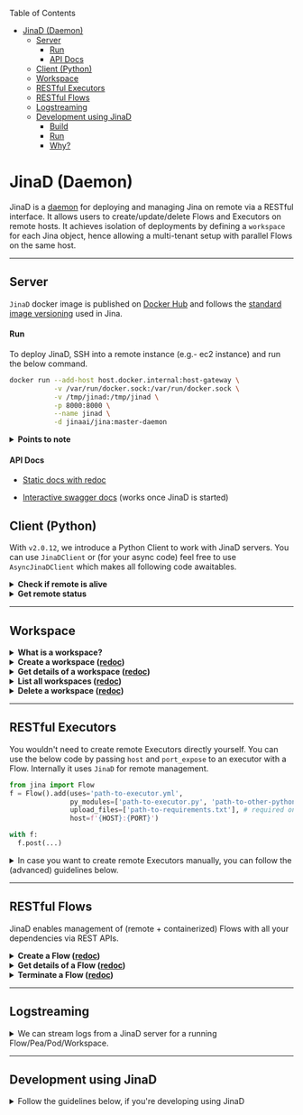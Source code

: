 <!-- START doctoc generated TOC please keep comment here to allow auto update -->
<!-- DON'T EDIT THIS SECTION, INSTEAD RE-RUN doctoc TO UPDATE -->
Table of Contents

- [JinaD (Daemon)](#jinad-daemon)
  - [Server](#server)
      - [Run](#run)
      - [API Docs](#api-docs)
  - [Client (Python)](#client-python)
  - [Workspace](#workspace)
  - [RESTful Executors](#restful-executors)
  - [RESTful Flows](#restful-flows)
  - [Logstreaming](#logstreaming)
  - [Development using JinaD](#development-using-jinad)
      - [Build](#build)
      - [Run](#run-1)
      - [Why?](#why)

<!-- END doctoc generated TOC please keep comment here to allow auto update -->

# JinaD (Daemon)

JinaD is a [daemon](https://en.wikipedia.org/wiki/Daemon_(computing)) for deploying and managing Jina on remote via a RESTful interface. It allows users to create/update/delete Flows and Executors on remote hosts. It achieves isolation of deployments by defining a `workspace` for each Jina object, hence allowing a multi-tenant setup with parallel Flows on the same host.

------

## Server

`JinaD` docker image is published on [Docker Hub](https://hub.docker.com/r/jinaai/jina/tags?page=1&ordering=last_updated&name=-daemon) and follows the [standard image versioning](https://github.com/jina-ai/jina/blob/master/RELEASE.md#docker-image-versioning) used in Jina.

#### Run

To deploy JinaD, SSH into a remote instance (e.g.- ec2 instance) and run the below command.

```bash
docker run --add-host host.docker.internal:host-gateway \
           -v /var/run/docker.sock:/var/run/docker.sock \
           -v /tmp/jinad:/tmp/jinad \
           -p 8000:8000 \
           --name jinad \
           -d jinaai/jina:master-daemon
```

<details>
<summary><strong>Points to note</strong></summary>

- You can change the port via the `-p` argument. Following code assumes that `HOST` is the public IP of the above instance and `PORT` is as passed in the docker run cpmmand.

- `JinaD` should always be deployed as a docker container. Simply starting the server using `jinad` command would not work.

</details>

#### API Docs

- [Static docs with redoc](https://api.jina.ai/daemon/)

- [Interactive swagger docs](http://localhost:8000/docs) (works once JinaD is started)

## Client (Python)

With `v2.0.12`, we introduce a Python Client to work with JinaD servers. You can use `JinaDClient` or (for your async code) feel free to use `AsyncJinaDClient` which makes all following code awaitables.

<details>
<summary><strong>Check if remote is alive</strong></summary>

<!-- #### Connect from local -->

```python
from daemon.clients import JinaDClient
client = JinaDClient(host=HOST, port=PORT)
assert client.alive

# OR,
from daemon.clients import AsyncJinaDClient
client = AsyncJinaDClient(host=HOST, port=PORT)
assert await client.alive
```

</details>

<details>
<summary><strong>Get remote status</strong></summary>

```python
from daemon.clients import JinaDClient
client = JinaDClient(host=HOST, port=PORT)
client.status
```

<details>
<summary>Example response</summary>

```text
{
  'jina' {
    'jina': '2.0.11',
    ...
  },
  'envs': {
    ...
  },
  'workspaces': {
    ...
  },
  'peas': {
    ...
  },
  'pods': {
    ...
  }
  'flows': {
    ...
  }
}
```

</details>
</details>

------

## Workspace

<details>
<summary><strong>What is a workspace?</strong></summary>

Workspace is the entrypoint for all objects in JinaD. It primarily represents 3 things.

1. **Docker Image**

    All objects created by JinaD are containerized. Workspace is responsible for building the base image. You can customize each image with the help of a `.jinad` file and a `requirements.txt` file.

2. **Docker Network**

    Workspace is also responsible for managing a private `bridge` network for all child containers. This provides network isolation from other workspaces, while allowing all containers inside the same workspace to communicate.

3. **Local work directory**

    All the files used to manage a Jina object or created by a Jina object are stored here. This directory is exposed to all child containers. These can be:
     - config files (e.g.- Flow/Executor YAML, Python modules etc),
     - data written by your Executor
     - logs (created by `fluentd`)
     - `.jinad` file
     - `requirements.txt` file

4. **Special files**

   - `.jinad` is an optional file defining how the base image is built. Following arguments are supported.

     ```ini
     build = default                 ; NOTE: devel/default, (gpu: to be added).
     python = 3.7                    ; NOTE: 3.7, 3.8, 3.9 allowed.
     jina = 2.0.rc7                  ; NOTE: to be added.
     ports = 45678                   ; NOTE: comma separated ports to be mapped.
     run = "python app.py 45678"     ; NOTE: command to start a Jina project on remote.
     ```

     You can also deploy an end-to-end Jina project on remote using the following steps.
     - Include a `.jinad` file with `run` set to your default entrypoint (e.g. - `python app.py`)
     - Upload all your files including `.jinad` during workspace creation.
     - This will deploy a custom container with your project

   - `requirements.txt` defines all python packages to be installed using `pip` in the base image.

     ```text
     annoy
     torch>=1.8.0
     tensorflow
     ```

</details>

<details>
<summary><strong>Create a workspace (<a href="https://api.jina.ai/daemon/#operation/_create_workspaces_post">redoc</a>)</strong></summary>

Create a directory (say `awesome_project`) on local which has all your files (`yaml`, `py_modules`, `requirements.txt`, `.jinad` etc.)

```python
from daemon.clients import JinaDClient
client = JinaDClient(host=HOST, port=PORT)
my_workspace_id = client.workspaces.create(paths=['path_to_awesome_project'])
```

<details>
<summary>Example response</summary>

  ```text

     JinaDClient@16018[I]:uploading 3 file(s): flow.yml, requirements.txt, .jinad
  🌏 36f9d7f70145 DaemonWorker1 INFO  ---> 70578df55b1c
  🌏 36f9d7f70145 DaemonWorker1 INFO Step 4/7 : ARG PIP_REQUIREMENTS
  🌏 36f9d7f70145 DaemonWorker1 INFO  ---> Running in e1588f87b32c
  🌏 36f9d7f70145 DaemonWorker1 INFO Removing intermediate container e1588f87b32c
  🌏 36f9d7f70145 DaemonWorker1 INFO  ---> 9f715ea59f8a
  🌏 36f9d7f70145 DaemonWorker1 INFO Step 5/7 : RUN if [ -n "$PIP_REQUIREMENTS" ]; then         echo "Installing
  ${PIP_REQUIREMENTS}";         for package in ${PIP_REQUIREMENTS}; do             pip install "${package}";         done;     fi
  🌏 36f9d7f70145 DaemonWorker1 INFO  ---> Running in e9018896b366
  🌏 36f9d7f70145 DaemonWorker1 INFO Installing tinydb sklearn
  🌏 36f9d7f70145 DaemonWorker1 INFO Collecting tinydb
  🌏 36f9d7f70145 DaemonWorker1 INFO   Downloading tinydb-4.5.1-py3-none-any.whl (23 kB)
  🌏 36f9d7f70145 DaemonWorker1 INFO Requirement already satisfied: typing-extensions<4.0.0,>=3.10.0 in
  /usr/local/lib/python3.7/site-packages (from tinydb) (3.10.0.0)
  🌏 36f9d7f70145 DaemonWorker1 INFO Installing collected packages: tinydb
  🌏 36f9d7f70145 DaemonWorker1 INFO Successfully installed tinydb-4.5.1
  🌏 36f9d7f70145 DaemonWorker1 WARNING WARNING: Running pip as the 'root' user can result in broken permissions and conflicting
  behaviour with the system package manager. It is recommended to use a virtual environment instead:
  https://pip.pypa.io/warnings/venv
  🌏 36f9d7f70145 DaemonWorker1 INFO Collecting sklearn
  🌏 36f9d7f70145 DaemonWorker1 INFO   Downloading sklearn-0.0.tar.gz (1.1 kB)
  🌏 36f9d7f70145 DaemonWorker1 INFO Collecting scikit-learn
  🌏 36f9d7f70145 DaemonWorker1 INFO   Downloading scikit_learn-0.24.2-cp37-cp37m-manylinux2010_x86_64.whl (22.3 MB)
  🌏 36f9d7f70145 DaemonWorker1 INFO Collecting joblib>=0.11
  🌏 36f9d7f70145 DaemonWorker1 INFO   Downloading joblib-1.0.1-py3-none-any.whl (303 kB)
  🌏 36f9d7f70145 DaemonWorker1 INFO Requirement already satisfied: numpy>=1.13.3 in /usr/local/lib/python3.7/site-packages (from
  scikit-learn->sklearn) (1.21.1)
  🌏 36f9d7f70145 DaemonWorker1 INFO Collecting scipy>=0.19.1
  🌏 36f9d7f70145 DaemonWorker1 INFO   Downloading scipy-1.7.0-cp37-cp37m-manylinux_2_5_x86_64.manylinux1_x86_64.whl (28.5 MB)
  🌏 36f9d7f70145 DaemonWorker1 INFO Collecting threadpoolctl>=2.0.0
  🌏 36f9d7f70145 DaemonWorker1 INFO   Downloading threadpoolctl-2.2.0-py3-none-any.whl (12 kB)
  🌏 36f9d7f70145 DaemonWorker1 INFO Building wheels for collected packages: sklearn
  🌏 36f9d7f70145 DaemonWorker1 INFO   Building wheel for sklearn (setup.py): started
  🌏 36f9d7f70145 DaemonWorker1 INFO   Building wheel for sklearn (setup.py): finished with status 'done'
  🌏 36f9d7f70145 DaemonWorker1 INFO   Created wheel for sklearn: filename=sklearn-0.0-py2.py3-none-any.whl size=1309 sha256=ac85019415e0eeebf468e2f71c43d8ff9b78131eaaccce89e34bb5ba8a2473ca
  🌏 36f9d7f70145 DaemonWorker1 INFO Successfully built sklearn
  🌏 36f9d7f70145 DaemonWorker1 INFO Installing collected packages: threadpoolctl, scipy, joblib, scikit-learn, sklearn
  🌏 36f9d7f70145 DaemonWorker1 INFO Successfully installed joblib-1.0.1 scikit-learn-0.24.2 scipy-1.7.0 sklearn-0.0 threadpoolctl-2.2.0
  🌏 36f9d7f70145 DaemonWorker1 WARNING WARNING: Running pip as the 'root' user can result in broken permissions and conflicting behaviour with the system package manager. It is recommended to
  use a virtual environment instead: https://pip.pypa.io/warnings/venv
  🌎  Workspace: Creating...    JinaDClient@16018[I]:jworkspace-480ec0d8-ea02-4adb-8e02-04cd27962863 created successfully
  ```

</details>
</details>

<details>
<summary><strong>Get details of a workspace (<a href="https://api.jina.ai/daemon/#operation/_list_workspaces__id__get">redoc</a>)</strong></summary>

```python
from daemon.clients import JinaDClient
client = JinaDClient(host=HOST, port=PORT)
client.workspaces.get(my_workspace_id)
```

<details>
<summary>Example response</summary>

```text
{
  'time_created': '2021-07-26T17:31:29.326049',
  'state': 'ACTIVE',
  'metadata': {
    'image_id': '97b0cb4860',
    'image_name': 'jworkspace:480ec0d8-ea02-4adb-8e02-04cd27962863',
    'network': '8dcd21b98a',
    'workdir': '/tmp/jinad/jworkspace-480ec0d8-ea02-4adb-8e02-04cd27962863',
    'container_id': None,
    'managed_objects': []
  },
  'arguments': {
    'files': ['flow.yml', 'requirements.txt', '.jinad'],
    'jinad': {
      'build': 'default',
      'dockerfile': '/usr/local/lib/python3.7/site-packages/daemon/Dockerfiles/default.Dockerfile'
    },
    'requirements': 'tinydb sklearn'
  }
}
```

</details>
</details>

<details>
<summary><strong>List all workspaces (<a href="https://api.jina.ai/daemon/#operation/_get_items_workspaces_get">redoc</a>)</strong></summary>

```python
client.workspaces.list()
```

<details>
<summary>Example response</summary>

```text
{
  'jworkspace-2b017b8f-19af-4d78-9364-6404447d91ac': {
    ...
  },
  'jworkspace-8fec6449-2824-4913-9c06-3d0ec1314674': {
    ...
  },
  'jworkspace-41dbe23a-9ecd-4e84-8df2-8dd6295a55b4': {
    ...
  },
  'jworkspace-0cc90166-5ce2-4702-9d30-0ff8f3598a9f': {
    ...
  },
  'jworkspace-be53f490-549a-4335-831a-5fb13a1de754': {
    ...
  },
  'jworkspace-48319ab9-6c36-4e2d-b687-dd0ab498cb4f': {
    ...
  }
}
```

</details>
</details>

<details>
<summary><strong>Delete a workspace (<a href="https://api.jina.ai/daemon/#operation/_delete_workspaces__id__delete">redoc</a>)</strong></summary>

```python
assert client.workspaces.delete(id=workspace_id)
```

</details>

------

## RESTful Executors

You wouldn't need to create remote Executors directly yourself. You can use the below code by passing `host` and `port_expose` to an executor with a Flow. Internally it uses `JinaD` for remote management.

```python
from jina import Flow
f = Flow().add(uses='path-to-executor.yml',
               py_modules=['path-to-executor.py', 'path-to-other-python-files.py'],
               upload_files=['path-to-requirements.txt'], # required only if additional pip packages are to be installed
               host=f'{HOST}:{PORT}')

with f:
  f.post(...)

```

<details>
<summary>In case you want to create remote Executors manually, you can follow the (advanced) guidelines below.</summary>

<details>
<summary><strong>Get all accepted arguments (<a href="https://api.jina.ai/daemon/#operation/_fetch_pea_params_peas_arguments_get">redoc</a>)</strong></summary>

```python
# Learn about payload
from daemon.clients import JinaDClient
client = JinaDClient(host=HOST, port=PORT)

# Get arguments accepted by Peas
client.peas.arguments()

# Get arguments accepted by Pods
client.pods.arguments()
```

<details>
<summary>Example response</summary>

```text
{
    "name": {
        "title": "Name",
        "description": "\nThe name of this object.\n\nThis will be used in the following places:\n- how you refer to this object in Python/YAML/CLI\n- visualization\n- log message header\n- ...\n\nWhen not given, then the default naming strategy will apply.\n                    ",
        "type": "string"
    },
    ...
}
```

</details>
</details>

<details>
<summary><strong>Create a Pea/Pod (<a href="https://api.jina.ai/daemon/#operation/_create_peas_post">redoc</a>)</strong></summary>

```python
# To create a Pea
client.peas.create(workspace_id=workspace_id, payload=payload)
#'jpea-5493e6b1-a5c6-45e9-95e2-54b00e4e77b4'

# To create a Pod
client.pods.create(workspace_id=workspace_id, payload=payload)
# jpod-44f8aeac-726e-4381-b5ff-9ae01e217b6d
```

</details>

<details>
<summary><strong>Get details of a Pea/Pod (<a href="https://api.jina.ai/daemon/#operation/_status_peas__id__get">redoc</a>)</strong></summary>

```python
# Pea
client.peas.get(pea_id)

# Pod
client.pods.get(pod_id)
```

<details>
<summary>Example response</summary>

```text
{
  'time_created': '2021-07-27T05:53:36.512694',
  'metadata': {
    'container_id': '6041041351',
    'container_name': 'jpea-6b94b5f2-828c-49a8-98e8-cb4cac2b5807',
    'image_id': '28bd40a87e',
    'network': '73a9b7ce2f',
    'ports': {
      '49591/tcp': 49591,
      '59647/tcp': 59647,
      '56237/tcp': 56237,
      '37389/tcp': 37389
    },
    'uri': 'http://host.docker.internal:37389'
  },
  'arguments': {
    'object': {
      'time_created': '2021-07-27T05:53:36.502625',
      'arguments': {
        'name': 'my_pea',
        ...
      }
    },
    'command': '--port-expose 37389 --mode pea --workspace-id 4df83da5-e227-4ecd-baac-3a54cdf7a22a'
  },
  'workspace_id': 'jworkspace-4df83da5-e227-4ecd-baac-3a54cdf7a22a'
}
```

</details>
</details>

<details>
<summary><strong>Terminate a Pea/Pod (<a href="https://api.jina.ai/daemon/#operation/_delete_peas__id__delete">redoc</a>)</strong></summary>

```python
# Pea
assert client.peas.delete(pea_id)

# Pod
assert client.pods.delete(pod_id)
```

</details>
</details>

------

## RESTful Flows

JinaD enables management of (remote + containerized) Flows with all your dependencies via REST APIs.

<details>
<summary><strong>Create a Flow (<a href="https://api.jina.ai/daemon/#operation/_create_flows_post">redoc</a>)</strong></summary>

This creates a new container using the base image, connects it to the network defined by `workspace_id` and starts a Flow inside the container. Only the ports needed for external communication are mapped to local. Make sure you've added all your config files while creating the workspace in the previous step.

```python
from daemon.clients import JinaDClient
client = JinaDClient(host=HOST, port=PORT)
client.flows.create(workspace_id=workspace_id, filename='my_awesome_flow.yml')
# jflow-a71cc28f-a5db-4cc0-bb9e-bb7797172cc9
```

</details>

<details>
<summary><strong>Get details of a Flow (<a href="https://api.jina.ai/daemon/#operation/_status_flows__id__get">redoc</a>)</strong></summary>

```python
client.flows.get(flow_id)
```

<details>
<summary>Example response</summary>

```text
{
  'time_created': '2021-07-27T05:12:06.646809',
  'metadata': {
    'container_id': '8770817435',
    'container_name': 'jflow-a71cc28f-a5db-4cc0-bb9e-bb7797172cc9',
    'image_id': '28bd40a87e',
    'network': '6363b4a5b8',
    'ports': {
      '23456/tcp': 23456,
      '51567/tcp': 51567
    },
    'uri': 'http://host.docker.internal:51567'
  },
  'arguments': {
    'object': {
      'time_created': '2021-07-27T05:12:06.640236',
      'arguments': {
        'port_expose': 23456,
        'name': None,
        'workspace': './',
        'log_config': '/usr/local/lib/python3.7/site-packages/jina/resources/logging.default.yml',
        'quiet': False,
        'quiet_error': False,
        'workspace_id': '9db7a919-dfa5-420c-834e-ab940a40cbf2',
        'uses': None,
        'env': None,
        'inspect': 2
      },
      'yaml_source': "jtype: Flow\nversion: '1.0'\nwith:\n  protocol: http\n  port_expose: 23456\nexecutors:\n  - name: executor_ex\n"
    },
    'command': '--port-expose 51567 --mode flow --workspace-id 4d0a0db5-2cb8-4e8f-8183-966681c1c863'
  },
  'workspace_id': 'jworkspace-4d0a0db5-2cb8-4e8f-8183-966681c1c863'
}
```

</details>
</details>

<details>
<summary><strong>Terminate a Flow (<a href="https://api.jina.ai/daemon/#operation/_delete_flows__id__delete">redoc</a>)</strong></summary>

```python
assert client.flows.delete(flow_id)
```

</details>

------

## Logstreaming

<details>
<summary>We can stream logs from a JinaD server for a running Flow/Pea/Pod/Workspace.</summary>

Unlike other modules, this needs to be awaited.

```python
from daemon.clients import AsyncJinaDClient
client = AsyncJinaDClient(host=HOST, port=PORT)
await client.logs(id=my_workspace_id)
```

<details>
<summary>Example response</summary>

```text
🌏 2358d9ab978a DaemonWorker8 INFO Step 1/5 : ARG LOCALTAG=test
🌏 2358d9ab978a DaemonWorker8 INFO Step 2/5 : FROM jinaai/jina:$LOCALTAG-daemon
🌏 2358d9ab978a DaemonWorker8 INFO  ---> c7d3770bb8bf
🌏 2358d9ab978a DaemonWorker8 INFO Step 3/5 : ARG PIP_REQUIREMENTS
🌏 2358d9ab978a DaemonWorker8 INFO  ---> Using cache
🌏 2358d9ab978a DaemonWorker8 INFO  ---> fef3bbb778c9
🌏 2358d9ab978a DaemonWorker8 INFO Step 4/5 : RUN if [ -n "$PIP_REQUIREMENTS" ]; then         echo "Installing ${PIP_REQUIREMENTS}";         for package in ${PIP_REQUIREMENTS}; do             pip install "${package}";         done;     fi
🌏 2358d9ab978a DaemonWorker8 INFO  ---> Using cache
🌏 2358d9ab978a DaemonWorker8 INFO  ---> 30ad9229b620
🌏 2358d9ab978a DaemonWorker8 INFO Step 5/5 : WORKDIR /workspace
🌏 2358d9ab978a DaemonWorker8 INFO  ---> Using cache
🌏 2358d9ab978a DaemonWorker8 INFO  ---> ee1abbf16f0e
🌏 2358d9ab978a DaemonWorker8 INFO Successfully built ee1abbf16f0e
🌏 2358d9ab978a DaemonWorker8 INFO Successfully tagged jworkspace:13305e16-aa7b-4f58-b0e9-1f420eb8be8b
🌏 2358d9ab978a DaemonWorker8 Level SUCCESS workspace jworkspace-13305e16-aa7b-4f58-b0e9-1f420eb8be8b is updated
```

</details>
</details>

------

## Development using JinaD

<details>
<summary>Follow the guidelines below, if you're developing using JinaD </summary>

#### Build

```bash
docker build -f Dockerfiles/debianx.Dockerfile --build-arg PIP_TAG=daemon -t jinaai/jina:test-daemon .
```

#### Run

```bash
docker run --add-host host.docker.internal:host-gateway \
           --name jinad \
           -e JINA_DAEMON_BUILD=DEVEL \
           -e JINA_LOG_LEVEL=DEBUG \
           -v /var/run/docker.sock:/var/run/docker.sock \
           -v /tmp/jinad:/tmp/jinad \
           -p 8000:8000 \
           -d jinaai/jina:test-daemon
```

#### Why?

- `jinaai/jina:test-daemon` ?

  All images created by JinaD during local tests use image with this name (hard-coded). Once 2.0 is released, it would be pulled from `docker hub` or a better naming would get used.

- `--env JINA_DAEMON_BUILD=DEVEL` ?

  This makes sure default build for JinaD is `DEVEL`. This must be passed during development, CICD etc

- `--add-host` ?

  `DOCKERHOST = 'host.docker.internal'`

  JinaD itself always runs inside a container and creates all images/networks/containers on localhost. `DOCKERHOST` allows JinaD to communicate with other child containers. Must for linux. Not needed for Mac/WSL

- `-v /var/run/docker.sock:/var/run/docker.sock` ?

  Allows JinaD to talk to DOCKERHOST

- `-v /tmp/jinad:/tmp/jinad` ?

  This is the default root workspace for JinaD. This gets mounted internally to all child containers. If we don't mount this while starting, `/tmp/jinad` local to JinaD would get mounted to child containers, which is not accessible by DOCKERHOST

</details>
